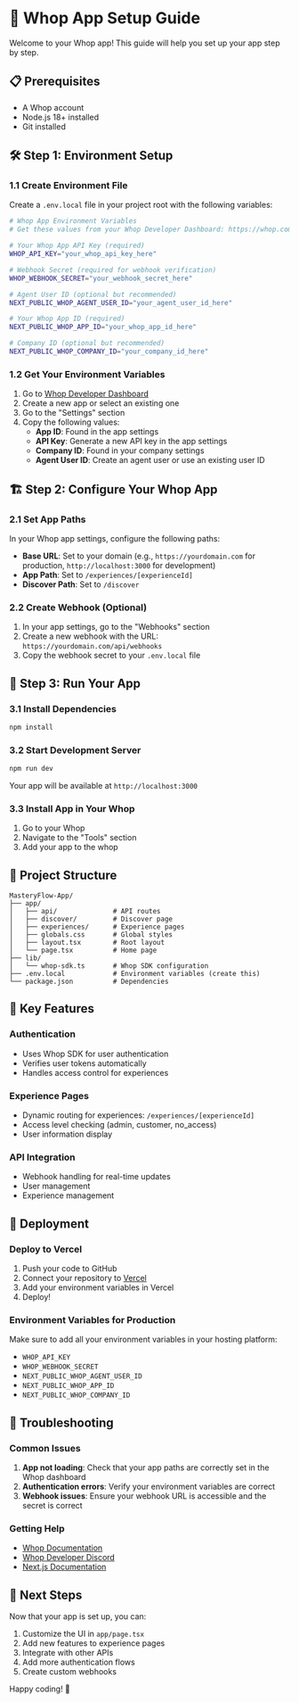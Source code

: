 # 🚀 Whop App Setup Guide

Welcome to your Whop app! This guide will help you set up your app step by step.

## 📋 Prerequisites

- A Whop account
- Node.js 18+ installed
- Git installed

## 🛠️ Step 1: Environment Setup

### 1.1 Create Environment File

Create a `.env.local` file in your project root with the following variables:

```bash
# Whop App Environment Variables
# Get these values from your Whop Developer Dashboard: https://whop.com/dashboard/developer/

# Your Whop App API Key (required)
WHOP_API_KEY="your_whop_api_key_here"

# Webhook Secret (required for webhook verification)
WHOP_WEBHOOK_SECRET="your_webhook_secret_here"

# Agent User ID (optional but recommended)
NEXT_PUBLIC_WHOP_AGENT_USER_ID="your_agent_user_id_here"

# Your Whop App ID (required)
NEXT_PUBLIC_WHOP_APP_ID="your_whop_app_id_here"

# Company ID (optional but recommended)
NEXT_PUBLIC_WHOP_COMPANY_ID="your_company_id_here"
```

### 1.2 Get Your Environment Variables

1. Go to [Whop Developer Dashboard](https://whop.com/dashboard/developer/)
2. Create a new app or select an existing one
3. Go to the "Settings" section
4. Copy the following values:
   - **App ID**: Found in the app settings
   - **API Key**: Generate a new API key in the app settings
   - **Company ID**: Found in your company settings
   - **Agent User ID**: Create an agent user or use an existing user ID

## 🏗️ Step 2: Configure Your Whop App

### 2.1 Set App Paths

In your Whop app settings, configure the following paths:

- **Base URL**: Set to your domain (e.g., `https://yourdomain.com` for production, `http://localhost:3000` for development)
- **App Path**: Set to `/experiences/[experienceId]`
- **Discover Path**: Set to `/discover`

### 2.2 Create Webhook (Optional)

1. In your app settings, go to the "Webhooks" section
2. Create a new webhook with the URL: `https://yourdomain.com/api/webhooks`
3. Copy the webhook secret to your `.env.local` file

## 🚀 Step 3: Run Your App

### 3.1 Install Dependencies

```bash
npm install
```

### 3.2 Start Development Server

```bash
npm run dev
```

Your app will be available at `http://localhost:3000`

### 3.3 Install App in Your Whop

1. Go to your Whop
2. Navigate to the "Tools" section
3. Add your app to the whop

## 📁 Project Structure

```
MasteryFlow-App/
├── app/
│   ├── api/              # API routes
│   ├── discover/         # Discover page
│   ├── experiences/      # Experience pages
│   ├── globals.css       # Global styles
│   ├── layout.tsx        # Root layout
│   └── page.tsx          # Home page
├── lib/
│   └── whop-sdk.ts       # Whop SDK configuration
├── .env.local            # Environment variables (create this)
└── package.json          # Dependencies
```

## 🔧 Key Features

### Authentication
- Uses Whop SDK for user authentication
- Verifies user tokens automatically
- Handles access control for experiences

### Experience Pages
- Dynamic routing for experiences: `/experiences/[experienceId]`
- Access level checking (admin, customer, no_access)
- User information display

### API Integration
- Webhook handling for real-time updates
- User management
- Experience management

## 🚀 Deployment

### Deploy to Vercel

1. Push your code to GitHub
2. Connect your repository to [Vercel](https://vercel.com)
3. Add your environment variables in Vercel
4. Deploy!

### Environment Variables for Production

Make sure to add all your environment variables in your hosting platform:
- `WHOP_API_KEY`
- `WHOP_WEBHOOK_SECRET`
- `NEXT_PUBLIC_WHOP_AGENT_USER_ID`
- `NEXT_PUBLIC_WHOP_APP_ID`
- `NEXT_PUBLIC_WHOP_COMPANY_ID`

## 🐛 Troubleshooting

### Common Issues

1. **App not loading**: Check that your app paths are correctly set in the Whop dashboard
2. **Authentication errors**: Verify your environment variables are correct
3. **Webhook issues**: Ensure your webhook URL is accessible and the secret is correct

### Getting Help

- [Whop Documentation](https://dev.whop.com)
- [Whop Developer Discord](https://discord.gg/whop)
- [Next.js Documentation](https://nextjs.org/docs)

## 🎯 Next Steps

Now that your app is set up, you can:

1. Customize the UI in `app/page.tsx`
2. Add new features to experience pages
3. Integrate with other APIs
4. Add more authentication flows
5. Create custom webhooks

Happy coding! 🎉


